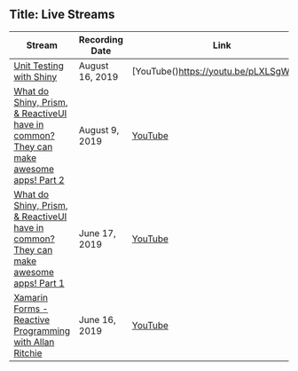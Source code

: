 Title: Live Streams
---

|Stream|Recording Date|Link|
|------|--------------|----|
|[Unit Testing with Shiny](https://youtu.be/pLXLSgWSr_8)|August 16, 2019|[YouTube()https://youtu.be/pLXLSgWSr_8]|
|[What do Shiny, Prism, & ReactiveUI have in common?  They can make awesome apps! Part 2](https://www.youtube.com/watch?v=TCLb2RQeWDc&t=3632s)|August 9, 2019|[YouTube](https://www.youtube.com/watch?v=TCLb2RQeWDc&t=3632s)|
|[What do Shiny, Prism, & ReactiveUI have in common?  They can make awesome apps! Part 1](https://www.youtube.com/watch?v=bkp2mXOatgk)|June 17, 2019|[YouTube](https://www.youtube.com/watch?v=bkp2mXOatgk)|
|[Xamarin Forms - Reactive Programming with Allan Ritchie](https://www.twitch.tv/videos/438561811)|June 16, 2019|[YouTube](https://www.twitch.tv/videos/438561811)|